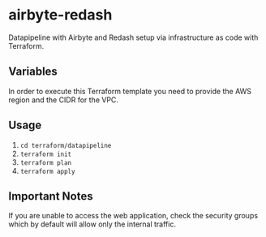 # airbyte-redash
Datapipeline with Airbyte and Redash setup via infrastructure as code with Terraform.

## Variables
In order to execute this Terraform template you need to provide the AWS region and the CIDR for the VPC.

## Usage

1. ```cd terraform/datapipeline```
2. ```terraform init```
3. ```terraform plan```
4. ```terraform apply```

## Important Notes
If you are unable to access the web application, check the security groups which by default will allow only the internal traffic.